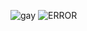 ![gay](https://p84.cooltext.com/Rendered/Cool%20Text%20-%20heart%20480907897235414.png)
![ERROR](https://i.ibb.co/PknbBBS/Untitled176-20250420202657.png)

